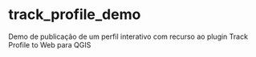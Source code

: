 # track_profile_demo
Demo de publicação de um perfil interativo com recurso ao plugin Track Profile to Web para QGIS
